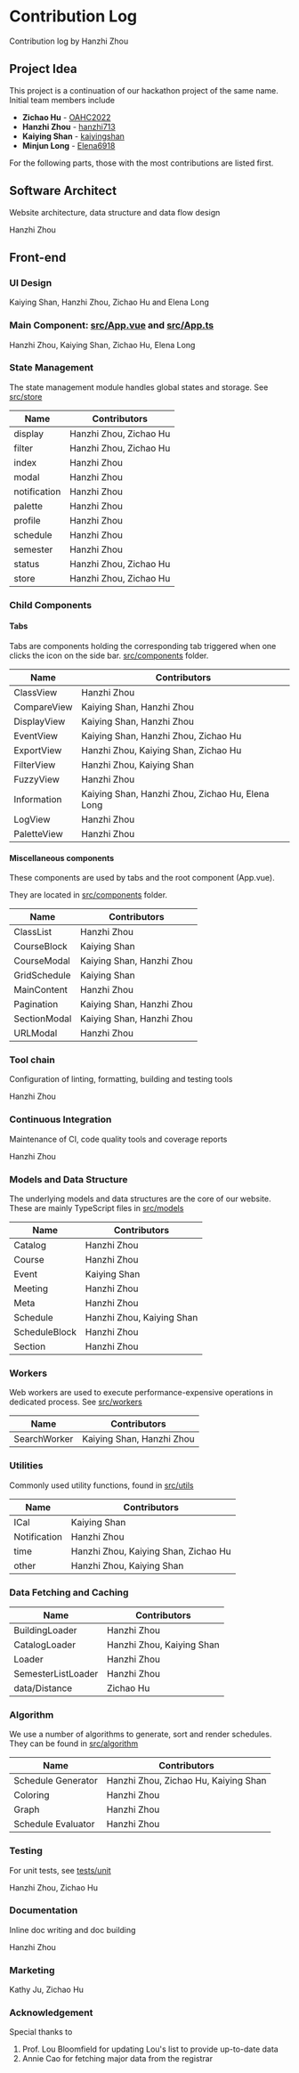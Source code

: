 # Contribution Log

Contribution log by Hanzhi Zhou

## Project Idea

This project is a continuation of our hackathon project of the same name. Initial team members include

-   **Zichao Hu** - [OAHC2022](https://github.com/OAHC2022)
-   **Hanzhi Zhou** - [hanzhi713](https://github.com/hanzhi713)
-   **Kaiying Shan** - [kaiyingshan](https://github.com/kaiyingshan)
-   **Minjun Long** - [Elena6918](https://github.com/Elena6918)

For the following parts, those with the most contributions are listed first.

## Software Architect

Website architecture, data structure and data flow design

Hanzhi Zhou

## Front-end

### UI Design

Kaiying Shan, Hanzhi Zhou, Zichao Hu and Elena Long

### Main Component: [src/App.vue](/src/App.vue) and [src/App.ts](/src/App.ts)

Hanzhi Zhou, Kaiying Shan, Zichao Hu, Elena Long

### State Management

The state management module handles global states and storage. See [src/store](/src/store)

| Name         | Contributors           |
| ------------ | ---------------------- |
| display      | Hanzhi Zhou, Zichao Hu |
| filter       | Hanzhi Zhou, Zichao Hu |
| index        | Hanzhi Zhou            |
| modal        | Hanzhi Zhou            |
| notification | Hanzhi Zhou            |
| palette      | Hanzhi Zhou            |
| profile      | Hanzhi Zhou            |
| schedule     | Hanzhi Zhou            |
| semester     | Hanzhi Zhou            |
| status       | Hanzhi Zhou, Zichao Hu |
| store        | Hanzhi Zhou, Zichao Hu |

### Child Components

#### Tabs

Tabs are components holding the corresponding tab triggered when one clicks the icon on the side bar. [src/components](/src/components/tabs) folder.

| Name        | Contributors                                     |
| ----------- | ------------------------------------------------ |
| ClassView   | Hanzhi Zhou                                      |
| CompareView | Kaiying Shan, Hanzhi Zhou                        |
| DisplayView | Kaiying Shan, Hanzhi Zhou                        |
| EventView   | Kaiying Shan, Hanzhi Zhou, Zichao Hu             |
| ExportView  | Hanzhi Zhou, Kaiying Shan, Zichao Hu             |
| FilterView  | Hanzhi Zhou, Kaiying Shan                        |
| FuzzyView   | Hanzhi Zhou                                      |
| Information | Kaiying Shan, Hanzhi Zhou, Zichao Hu, Elena Long |
| LogView     | Hanzhi Zhou                                      |
| PaletteView | Hanzhi Zhou                                      |

#### Miscellaneous components

These components are used by tabs and the root component (App.vue).

They are located in [src/components](/src/components) folder.

| Name         | Contributors              |
| ------------ | ------------------------- |
| ClassList    | Hanzhi Zhou               |
| CourseBlock  | Kaiying Shan              |
| CourseModal  | Kaiying Shan, Hanzhi Zhou |
| GridSchedule | Kaiying Shan              |
| MainContent  | Hanzhi Zhou               |
| Pagination   | Kaiying Shan, Hanzhi Zhou |
| SectionModal | Kaiying Shan, Hanzhi Zhou |
| URLModal     | Hanzhi Zhou               |

### Tool chain

Configuration of linting, formatting, building and testing tools

Hanzhi Zhou

### Continuous Integration

Maintenance of CI, code quality tools and coverage reports

Hanzhi Zhou

### Models and Data Structure

The underlying models and data structures are the core of our website. These are mainly TypeScript files in [src/models](/src/models)

| Name          | Contributors              |
| ------------- | ------------------------- |
| Catalog       | Hanzhi Zhou               |
| Course        | Hanzhi Zhou               |
| Event         | Kaiying Shan              |
| Meeting       | Hanzhi Zhou               |
| Meta          | Hanzhi Zhou               |
| Schedule      | Hanzhi Zhou, Kaiying Shan |
| ScheduleBlock | Hanzhi Zhou               |
| Section       | Hanzhi Zhou               |

### Workers

Web workers are used to execute performance-expensive operations in dedicated process. See [src/workers](/src/workers)

| Name         | Contributors              |
| ------------ | ------------------------- |
| SearchWorker | Kaiying Shan, Hanzhi Zhou |

### Utilities

Commonly used utility functions, found in [src/utils](/src/utils)

| Name         | Contributors                         |
| ------------ | ------------------------------------ |
| ICal         | Kaiying Shan                         |
| Notification | Hanzhi Zhou                          |
| time         | Hanzhi Zhou, Kaiying Shan, Zichao Hu |
| other        | Hanzhi Zhou, Kaiying Shan            |

### Data Fetching and Caching

| Name               | Contributors              |
| ------------------ | ------------------------- |
| BuildingLoader     | Hanzhi Zhou               |
| CatalogLoader      | Hanzhi Zhou, Kaiying Shan |
| Loader             | Hanzhi Zhou               |
| SemesterListLoader | Hanzhi Zhou               |
| data/Distance      | Zichao Hu                 |

### Algorithm

We use a number of algorithms to generate, sort and render schedules. They can be found in [src/algorithm](/src/algorithm)

| Name               | Contributors                         |
| ------------------ | ------------------------------------ |
| Schedule Generator | Hanzhi Zhou, Zichao Hu, Kaiying Shan |
| Coloring           | Hanzhi Zhou                          |
| Graph              | Hanzhi Zhou                          |
| Schedule Evaluator | Hanzhi Zhou                          |

### Testing

For unit tests, see [tests/unit](/tests/unit)

Hanzhi Zhou, Zichao Hu

### Documentation

Inline doc writing and doc building

Hanzhi Zhou

### Marketing

Kathy Ju, Zichao Hu

### Acknowledgement

Special thanks to

1. Prof. Lou Bloomfield for updating Lou's list to provide up-to-date data
2. Annie Cao for fetching major data from the registrar
